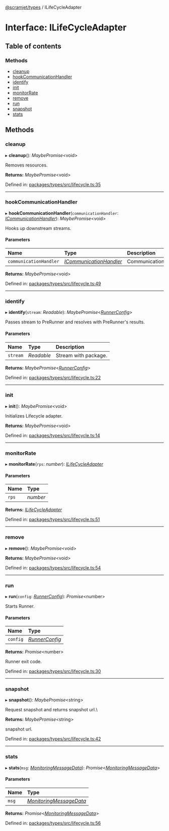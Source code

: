 [@scramjet/types](../README.md) / ILifeCycleAdapter

# Interface: ILifeCycleAdapter

## Table of contents

### Methods

- [cleanup](ilifecycleadapter.md#cleanup)
- [hookCommunicationHandler](ilifecycleadapter.md#hookcommunicationhandler)
- [identify](ilifecycleadapter.md#identify)
- [init](ilifecycleadapter.md#init)
- [monitorRate](ilifecycleadapter.md#monitorrate)
- [remove](ilifecycleadapter.md#remove)
- [run](ilifecycleadapter.md#run)
- [snapshot](ilifecycleadapter.md#snapshot)
- [stats](ilifecycleadapter.md#stats)

## Methods

### cleanup

▸ **cleanup**(): *MaybePromise*<void\>

Removes resources.

**Returns:** *MaybePromise*<void\>

Defined in: [packages/types/src/lifecycle.ts:35](https://github.com/scramjetorg/transform-hub/blob/8f44413a/packages/types/src/lifecycle.ts#L35)

___

### hookCommunicationHandler

▸ **hookCommunicationHandler**(`communicationHandler`: [*ICommunicationHandler*](icommunicationhandler.md)): *MaybePromise*<void\>

Hooks up downstream streams.

#### Parameters

| Name | Type | Description |
| :------ | :------ | :------ |
| `communicationHandler` | [*ICommunicationHandler*](icommunicationhandler.md) | CommunicationHandler |

**Returns:** *MaybePromise*<void\>

Defined in: [packages/types/src/lifecycle.ts:49](https://github.com/scramjetorg/transform-hub/blob/8f44413a/packages/types/src/lifecycle.ts#L49)

___

### identify

▸ **identify**(`stream`: *Readable*): *MaybePromise*<[*RunnerConfig*](../README.md#runnerconfig)\>

Passes stream to PreRunner and resolves with PreRunner's results.

#### Parameters

| Name | Type | Description |
| :------ | :------ | :------ |
| `stream` | *Readable* | Stream with package. |

**Returns:** *MaybePromise*<[*RunnerConfig*](../README.md#runnerconfig)\>

Defined in: [packages/types/src/lifecycle.ts:22](https://github.com/scramjetorg/transform-hub/blob/8f44413a/packages/types/src/lifecycle.ts#L22)

___

### init

▸ **init**(): *MaybePromise*<void\>

Initializes Lifecycle adapter.

**Returns:** *MaybePromise*<void\>

Defined in: [packages/types/src/lifecycle.ts:14](https://github.com/scramjetorg/transform-hub/blob/8f44413a/packages/types/src/lifecycle.ts#L14)

___

### monitorRate

▸ **monitorRate**(`rps`: *number*): [*ILifeCycleAdapter*](ilifecycleadapter.md)

#### Parameters

| Name | Type |
| :------ | :------ |
| `rps` | *number* |

**Returns:** [*ILifeCycleAdapter*](ilifecycleadapter.md)

Defined in: [packages/types/src/lifecycle.ts:51](https://github.com/scramjetorg/transform-hub/blob/8f44413a/packages/types/src/lifecycle.ts#L51)

___

### remove

▸ **remove**(): *MaybePromise*<void\>

**Returns:** *MaybePromise*<void\>

Defined in: [packages/types/src/lifecycle.ts:54](https://github.com/scramjetorg/transform-hub/blob/8f44413a/packages/types/src/lifecycle.ts#L54)

___

### run

▸ **run**(`config`: [*RunnerConfig*](../README.md#runnerconfig)): *Promise*<number\>

Starts Runner.

#### Parameters

| Name | Type |
| :------ | :------ |
| `config` | [*RunnerConfig*](../README.md#runnerconfig) |

**Returns:** *Promise*<number\>

Runner exit code.

Defined in: [packages/types/src/lifecycle.ts:30](https://github.com/scramjetorg/transform-hub/blob/8f44413a/packages/types/src/lifecycle.ts#L30)

___

### snapshot

▸ **snapshot**(): *MaybePromise*<string\>

Request snapshot and returns snapshot url.\

**Returns:** *MaybePromise*<string\>

snapshot url.

Defined in: [packages/types/src/lifecycle.ts:42](https://github.com/scramjetorg/transform-hub/blob/8f44413a/packages/types/src/lifecycle.ts#L42)

___

### stats

▸ **stats**(`msg`: [*MonitoringMessageData*](../README.md#monitoringmessagedata)): *Promise*<[*MonitoringMessageData*](../README.md#monitoringmessagedata)\>

#### Parameters

| Name | Type |
| :------ | :------ |
| `msg` | [*MonitoringMessageData*](../README.md#monitoringmessagedata) |

**Returns:** *Promise*<[*MonitoringMessageData*](../README.md#monitoringmessagedata)\>

Defined in: [packages/types/src/lifecycle.ts:56](https://github.com/scramjetorg/transform-hub/blob/8f44413a/packages/types/src/lifecycle.ts#L56)

